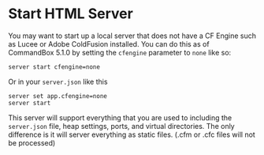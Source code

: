 # Start HTML Server

You may want to start up a local server that does not have a CF Engine such as Lucee or Adobe ColdFusion installed.  You can do this as of CommandBox 5.1.0 by setting the `cfengine` parameter to `none` like so:

```text
server start cfengine=none
```

Or in your `server.json` like this

```text
server set app.cfengine=none
server start
```

This server will support everything that you are used to including the `server.json` file, heap settings, ports, and virtual directories.  The only difference is it will server everything as static files.  \(.cfm or .cfc files will not be processed\)


